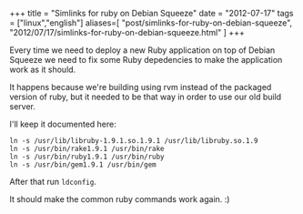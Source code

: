 +++
title = "Simlinks for ruby on Debian Squeeze"
date = "2012-07-17"
tags = ["linux","english"]
aliases=[
  "post/simlinks-for-ruby-on-debian-squeeze",
  "2012/07/17/simlinks-for-ruby-on-debian-squeeze.html"
]
+++

Every time we need to deploy a new Ruby application on top of Debian Squeeze
we need to fix some Ruby depedencies to make the application work as it should.

It happens because we're building using rvm instead of the packaged version
of ruby, but it needed to be that way in order to use our old build server.

I'll keep it documented here:

    ln -s /usr/lib/libruby-1.9.1.so.1.9.1 /usr/lib/libruby.so.1.9
    ln -s /usr/bin/rake1.9.1 /usr/bin/rake
    ln -s /usr/bin/ruby1.9.1 /usr/bin/ruby
    ln -s /usr/bin/gem1.9.1 /usr/bin/gem

After that run `ldconfig`.

It should make the common ruby commands work again. :)
